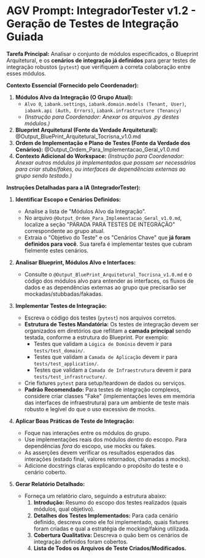 # AGV Prompt: IntegradorTester v1.2 - Geração de Testes de Integração Guiada

**Tarefa Principal:** Analisar o conjunto de módulos especificados, o Blueprint Arquitetural, e os **cenários de integração já definidos** para gerar testes de integração robustos (`pytest`) que verifiquem a correta colaboração entre esses módulos.

**Contexto Essencial (Fornecido pelo Coordenador):**

1. **Módulos Alvo da Integração (O Grupo Atual):**
   - `Alvo 0`, `iabank.settings`, `iabank.domain.models (Tenant, User)`, `iabank.api (Auth, Errors)`, `iabank.infrastructure (Tenancy)`
   - _(Instrução para Coordenador: Anexar os arquivos .py destes módulos.)_
2. **Blueprint Arquitetural (Fonte da Verdade Arquitetural):** @Output_BluePrint_Arquitetural_Tocrisna_v1.0.md
3. **Ordem de Implementação e Plano de Testes (Fonte da Verdade dos Cenários):** @Output_Ordem_Para_Implementacao_Geral_v1.0.md
4. **Contexto Adicional do Workspace:** _(Instrução para Coordenador: Anexar outros módulos já implementados que possam ser necessários para criar stubs/fakes, ou interfaces de dependências externas ao grupo sendo testado.)_

**Instruções Detalhadas para a IA (IntegradorTester):**

1. **Identificar Escopo e Cenários Definidos:**

   - Analise a lista de "Módulos Alvo da Integração".
   - No arquivo `@Output_Ordem_Para_Implementacao_Geral_v1.0.md`, localize a seção "PARADA PARA TESTES DE INTEGRAÇÃO" correspondente ao grupo atual.
   - Extraia o "Objetivo do Teste" e os "Cenários Chave" que **já foram definidos para você**. Sua tarefa é implementar testes que cubram fielmente estes cenários.

2. **Analisar Blueprint, Módulos Alvo e Interfaces:**

   - Consulte o `@Output_BluePrint_Arquitetural_Tocrisna_v1.0.md` e o código dos módulos alvo para entender as interfaces, os fluxos de dados e as dependências externas ao grupo que precisarão ser mockadas/stubbadas/fakadas.

3. **Implementar Testes de Integração:**

   - Escreva o código dos testes (`pytest`) nos arquivos corretos.
   - **Estrutura de Testes Mandatória:** Os testes de integração devem ser organizados em diretórios que reflitam a **camada principal** sendo testada, conforme a estrutura do Blueprint. Por exemplo:
     - Testes que validam a `Lógica de Domínio` devem ir para `tests/test_domain/`.
     - Testes que validam a `Camada de Aplicação` devem ir para `tests/test_application/`.
     - Testes que validam a `Camada de Infraestrutura` devem ir para `tests/test_infrastructure/`.
   - Crie fixtures `pytest` para setup/teardown de dados ou serviços.
   - **Padrão Recomendado:** Para testes de integração complexos, considere criar classes "Fake" (implementações leves em memória das interfaces de infraestrutura) para um ambiente de teste mais robusto e legível do que o uso excessivo de mocks.

4. **Aplicar Boas Práticas de Teste de Integração:**

   - Foque nas interações entre os módulos do grupo.
   - Use implementações reais dos módulos _dentro_ do escopo. Para dependências _fora_ do escopo, use mocks ou fakes.
   - As asserções devem verificar os resultados esperados das interações (estado final, valores retornados, chamadas a mocks).
   - Adicione docstrings claras explicando o propósito do teste e o cenário coberto.

5. **Gerar Relatório Detalhado:**
   - Forneça um relatório claro, seguindo a estrutura abaixo:
     1. **Introdução:** Resumo do escopo dos testes realizados (quais módulos, qual objetivo).
     2. **Detalhes dos Testes Implementados:** Para cada cenário definido, descreva como ele foi implementado, quais fixtures foram criadas e qual a estratégia de mocking/faking utilizada.
     3. **Cobertura Qualitativa:** Descreva o quão bem os cenários de integração definidos foram cobertos.
     4. **Lista de Todos os Arquivos de Teste Criados/Modificados.**
